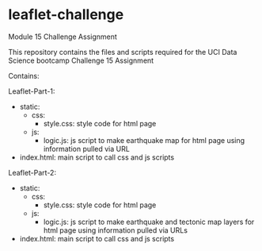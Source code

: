 # leaflet-challenge
Module 15 Challenge Assignment

This repository contains the files and scripts required for the UCI Data Science bootcamp Challenge 15 Assignment

Contains:

Leaflet-Part-1:
- static:
  - css:
    - style.css: style code for html page
  - js:
    - logic.js: js script to make earthquake map for html page using information pulled via URL
- index.html: main script to call css and js scripts


Leaflet-Part-2:
- static:
  - css:
    - style.css: style code for html page
  - js:
    - logic.js: js script to make earthquake and tectonic map layers for html page using information pulled via URLs
- index.html: main script to call css and js scripts

